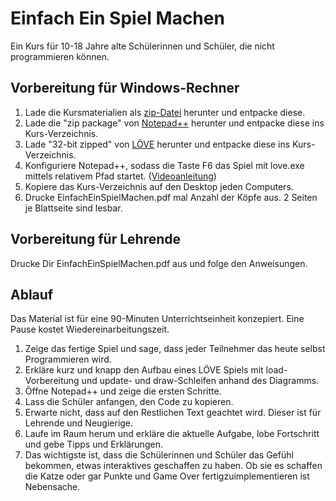 Einfach Ein Spiel Machen
========================

Ein Kurs für 10-18 Jahre alte Schülerinnen und Schüler, die nicht programmieren können.

Vorbereitung für Windows-Rechner
--------------------------------

1. Lade die Kursmaterialien als [zip-Datei](https://github.com/qubodup/spiel-machen/archive/master.zip) herunter und entpacke diese.
2. Lade die "zip package" von [Notepad++](http://notepad-plus-plus.org/download/) herunter und entpacke diese ins Kurs-Verzeichnis.
3. Lade "32-bit zipped" von [LÖVE](http://love2d.org/#download) herunter und entpacke diese ins Kurs-Verzeichnis.
4. Konfiguriere Notepad++, sodass die Taste F6 das Spiel mit love.exe mittels relativem Pfad startet. ([Videoanleitung](http://youtu.be/oO83p7arA6w))
5. Kopiere das Kurs-Verzeichnis auf den Desktop jeden Computers.
6. Drucke EinfachEinSpielMachen.pdf mal Anzahl der Köpfe aus. 2 Seiten je Blattseite sind lesbar.

Vorbereitung für Lehrende
-------------------------

Drucke Dir EinfachEinSpielMachen.pdf aus und folge den Anweisungen.

Ablauf
------

Das Material ist für eine 90-Minuten Unterrichtseinheit konzepiert. Eine Pause kostet Wiedereinarbeitungszeit.

1. Zeige das fertige Spiel und sage, dass jeder Teilnehmer das heute selbst Programmieren wird.
2. Erkläre kurz und knapp den Aufbau eines LÖVE Spiels mit load-Vorbereitung und update- und draw-Schleifen anhand des Diagramms.
3. Öffne Notepad++ und zeige die ersten Schritte.
4. Lass die Schüler anfangen, den Code zu kopieren.
5. Erwarte nicht, dass auf den Restlichen Text geachtet wird. Dieser ist für Lehrende und Neugierige.
6. Laufe im Raum herum und erkläre die aktuelle Aufgabe, lobe Fortschritt und gebe Tipps und Erklärungen.
7. Das wichtigste ist, dass die Schülerinnen und Schüler das Gefühl bekommen, etwas interaktives geschaffen zu haben. Ob sie es schaffen die Katze oder gar Punkte und Game Over fertigzuimplementieren ist Nebensache.
